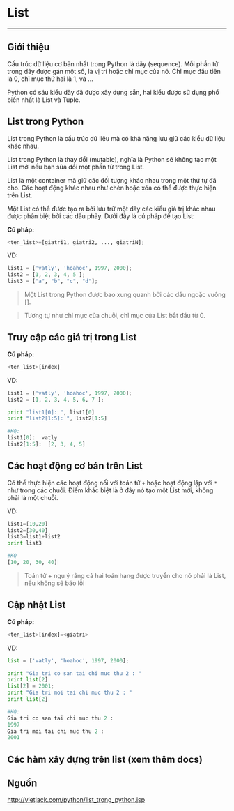 # List
---
## Giới thiệu
Cấu trúc dữ liệu cơ bản nhất trong Python là dãy (sequence). Mỗi phần tử trong dãy được gán một số, là vị trí hoặc chỉ mục của nó. Chỉ mục đầu tiên là 0, chỉ mục thứ hai là 1, và …

Python có sáu kiểu dãy đã được xây dựng sẵn, hai kiểu được sử dụng phổ biến nhất là List và Tuple.

## List trong Python
List trong Python là cấu trúc dữ liệu mà có khả năng lưu giữ các kiểu dữ liệu khác nhau.

List trong Python là thay đổi (mutable), nghĩa là Python sẽ không tạo một List mới nếu bạn sửa đổi một phần tử trong List.

List là một container mà giữ các đối tượng khác nhau trong một thứ tự đã cho. Các hoạt động khác nhau như chèn hoặc xóa có thể được thực hiện trên List.

Một List có thể được tạo ra bởi lưu trữ một dãy các kiểu giá trị khác nhau được phân biệt bởi các dấu phảy. Dưới đây là cú pháp để tạo List:

__Cú pháp:__
```python
<ten_list>=[giatri1, giatri2, ..., giatriN];
```

VD:
```python
list1 = ['vatly', 'hoahoc', 1997, 2000];
list2 = [1, 2, 3, 4, 5 ];
list3 = ["a", "b", "c", "d"];
```
> Một List trong Python được bao xung quanh bởi các dấu ngoặc vuông [].

> Tương tự như chỉ mục của chuỗi, chỉ mục của List bắt đầu từ 0.

## Truy cập các giá trị trong List
__Cú pháp:__

```python
<ten_list>[index]
```
VD:
```python
list1 = ['vatly', 'hoahoc', 1997, 2000];
list2 = [1, 2, 3, 4, 5, 6, 7 ];

print "list1[0]: ", list1[0]
print "list2[1:5]: ", list2[1:5]

#KQ:
list1[0]:  vatly
list2[1:5]:  [2, 3, 4, 5]
```

## Các hoạt động cơ bản trên List
Có thể thực hiện các hoạt động nối với toán tử `+` hoặc hoạt động lặp với `*` như trong các chuỗi. Điểm khác biệt là ở đây nó tạo một List mới, không phải là một chuỗi.

VD:
```python
list1=[10,20]
list2=[30,40]
list3=list1+list2
print list3

#KQ
[10, 20, 30, 40]
```

> Toán tử + ngụ ý rằng cả hai toán hạng được truyền cho nó phải là List, nếu không sẽ báo lỗi

## Cập nhật List
__Cú pháp:__
```python
<ten_list>[index]=<giatri>
```

VD:
```python
list = ['vatly', 'hoahoc', 1997, 2000];

print "Gia tri co san tai chi muc thu 2 : "
print list[2]
list[2] = 2001;
print "Gia tri moi tai chi muc thu 2 : "
print list[2]

#KQ:
Gia tri co san tai chi muc thu 2 :
1997
Gia tri moi tai chi muc thu 2 :
2001
```

## Các hàm xây dựng trên list (xem thêm docs)

## Nguồn
http://vietjack.com/python/list_trong_python.jsp

